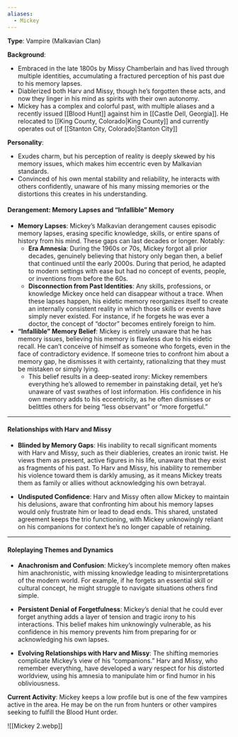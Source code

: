 ```yaml
---
aliases:
  - Mickey
---
```

**Type**: Vampire (Malkavian Clan)

**Background**: 
- Embraced in the late 1800s by Missy Chamberlain and has lived through multiple identities, accumulating a fractured perception of his past due to his memory lapses.
- Diablerized both Harv and Missy, though he’s forgotten these acts, and now they linger in his mind as spirits with their own autonomy.
- Mickey has a complex and colorful past, with multiple aliases and a recently issued [[Blood Hunt]] against him in [[Castle Dell, Georgia]]. He relocated to [[King County, Colorado|King County]] and currently operates out of [[Stanton City, Colorado|Stanton City]]

**Personality**:

- Exudes charm, but his perception of reality is deeply skewed by his memory issues, which makes him eccentric even by Malkavian standards.
- Convinced of his own mental stability and reliability, he interacts with others confidently, unaware of his many missing memories or the distortions this creates in his understanding.
#### **Derangement: Memory Lapses and “Infallible” Memory**

- **Memory Lapses**: Mickey’s Malkavian derangement causes episodic memory lapses, erasing specific knowledge, skills, or entire spans of history from his mind. These gaps can last decades or longer. Notably:
    - **Era Amnesia**: During the 1960s or 70s, Mickey forgot all prior decades, genuinely believing that history only began then, a belief that continued until the early 2000s. During that period, he adapted to modern settings with ease but had no concept of events, people, or inventions from before the 60s.
    - **Disconnection from Past Identities**: Any skills, professions, or knowledge Mickey once held can disappear without a trace. When these lapses happen, his eidetic memory reorganizes itself to create an internally consistent reality in which those skills or events have simply never existed. For instance, if he forgets he was ever a doctor, the concept of “doctor” becomes entirely foreign to him.
- **“Infallible” Memory Belief**: Mickey is entirely unaware that he has memory issues, believing his memory is flawless due to his eidetic recall. He can’t conceive of himself as someone who forgets, even in the face of contradictory evidence. If someone tries to confront him about a memory gap, he dismisses it with certainty, rationalizing that they must be mistaken or simply lying.
    - This belief results in a deep-seated irony: Mickey remembers everything he’s allowed to remember in painstaking detail, yet he’s unaware of vast swathes of lost information. His confidence in his own memory adds to his eccentricity, as he often dismisses or belittles others for being “less observant” or “more forgetful.”

---

#### **Relationships with Harv and Missy**

- **Blinded by Memory Gaps**: His inability to recall significant moments with Harv and Missy, such as their diableries, creates an ironic twist. He views them as present, active figures in his life, unaware that they exist as fragments of his past. To Harv and Missy, his inability to remember his violence toward them is darkly amusing, as it means Mickey treats them as family or allies without acknowledging his own betrayal.
    
- **Undisputed Confidence**: Harv and Missy often allow Mickey to maintain his delusions, aware that confronting him about his memory lapses would only frustrate him or lead to dead ends. This shared, unstated agreement keeps the trio functioning, with Mickey unknowingly reliant on his companions for context he’s no longer capable of retaining.
    

---

#### **Roleplaying Themes and Dynamics**

- **Anachronism and Confusion**: Mickey’s incomplete memory often makes him anachronistic, with missing knowledge leading to misinterpretations of the modern world. For example, if he forgets an essential skill or cultural concept, he might struggle to navigate situations others find simple.
    
- **Persistent Denial of Forgetfulness**: Mickey’s denial that he could ever forget anything adds a layer of tension and tragic irony to his interactions. This belief makes him unknowingly vulnerable, as his confidence in his memory prevents him from preparing for or acknowledging his own lapses.
    
- **Evolving Relationships with Harv and Missy**: The shifting memories complicate Mickey’s view of his “companions.” Harv and Missy, who remember everything, have developed a wary respect for his distorted worldview, using his amnesia to manipulate him or find humor in his obliviousness.

**Current Activity**: Mickey keeps a low profile but is one of the few vampires active in the area. He may be on the run from hunters or other vampires seeking to fulfill the Blood Hunt order.

![[Mickey 2.webp]]